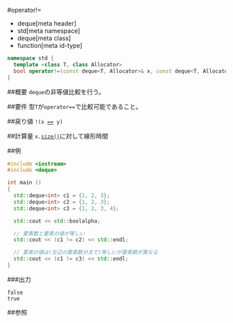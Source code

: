 #operator!=
* deque[meta header]
* std[meta namespace]
* deque[meta class]
* function[meta id-type]

```cpp
namespace std {
  template <class T, class Allocator>
  bool operator!=(const deque<T, Allocator>& x, const deque<T, Allocator>& y);
}
```

##概要
`deque`の非等値比較を行う。


##要件
型`T`が`operator==`で比較可能であること。


##戻り値
`!(x `[`==`](./op_equal.md)` y)`


##計算量
`x.`[`size()`](./size.md)に対して線形時間


##例
```cpp
#include <iostream>
#include <deque>

int main ()
{
  std::deque<int> c1 = {1, 2, 3};
  std::deque<int> c2 = {1, 2, 3};
  std::deque<int> c3 = {1, 2, 3, 4};

  std::cout << std::boolalpha;

  // 要素数と要素の値が等しい
  std::cout << (c1 != c2) << std::endl;

  // 要素の値は(左辺の要素数分まで)等しいが要素数が異なる
  std::cout << (c1 != c3) << std::endl;
}
```

###出力
```
false
true
```

##参照


